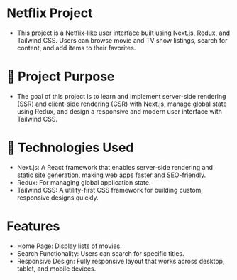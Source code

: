# Netflix Project

- This project is a Netflix-like user interface built using Next.js, Redux, and Tailwind CSS. Users can browse movie and TV show listings, search for content, and add items to their favorites.

# 🎯 Project Purpose

- The goal of this project is to learn and implement server-side rendering (SSR) and client-side rendering (CSR) with Next.js, manage global state using Redux, and design a responsive and modern user interface with Tailwind CSS.

# 🚀 Technologies Used

- Next.js: A React framework that enables server-side rendering and static site generation, making web apps faster and SEO-friendly.
- Redux: For managing global application state.
- Tailwind CSS: A utility-first CSS framework for building custom, responsive designs quickly.

# Features

- Home Page: Display lists of movies.
- Search Functionality: Users can search for specific titles.
- Responsive Design: Fully responsive layout that works across desktop, tablet, and mobile devices.
